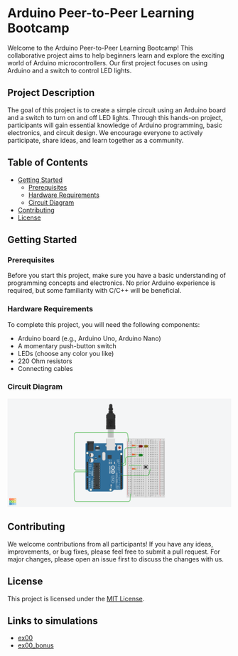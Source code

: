 # Arduino Peer-to-Peer Learning Bootcamp

Welcome to the Arduino Peer-to-Peer Learning Bootcamp! This collaborative project aims to help beginners learn and explore the exciting world of Arduino microcontrollers. Our first project focuses on using Arduino and a switch to control LED lights.

## Project Description

The goal of this project is to create a simple circuit using an Arduino board and a switch to turn on and off LED lights. Through this hands-on project, participants will gain essential knowledge of Arduino programming, basic electronics, and circuit design. We encourage everyone to actively participate, share ideas, and learn together as a community.

## Table of Contents

- [Getting Started](#getting-started)
    - [Prerequisites](#prerequisites)
    - [Hardware Requirements](#hardware-requirements)
    - [Circuit Diagram](#circuit-diagram)
- [Contributing](#contributing)
- [License](#license)

## Getting Started

### Prerequisites

Before you start this project, make sure you have a basic understanding of programming concepts and electronics. No prior Arduino experience is required, but some familiarity with C/C++ will be beneficial.

### Hardware Requirements

To complete this project, you will need the following components:

- Arduino board (e.g., Arduino Uno, Arduino Nano)
- A momentary push-button switch
- LEDs (choose any color you like)
- 220 Ohm resistors
- Connecting cables

### Circuit Diagram

![Circuit picture](ex00/ex00.png)


## Contributing

We welcome contributions from all participants! If you have any ideas, improvements, or bug fixes, please feel free to submit a pull request. For major changes, please open an issue first to discuss the changes with us.

## License

This project is licensed under the [MIT License](LICENSE).


## Links to simulations

- [ex00](https://www.tinkercad.com/things/h2ogVpNzkKm)
- [ex00_bonus](https://wokwi.com/projects/371570790069649409)
